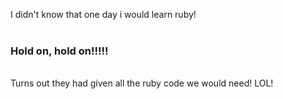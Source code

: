 I didn't know that one day i would learn ruby!
<br/><br/>
### Hold on, hold on!!!!!
<br/>
Turns out they had given all the ruby code we would need! LOL!

